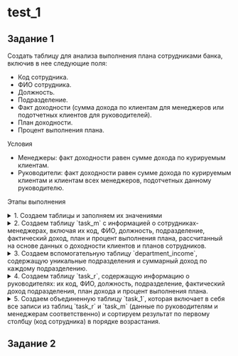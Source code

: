 # test_1

## Задание 1
Создать таблицу для анализа выполнения плана сотрудниками банка, включив в нее следующие поля:
- Код сотрудника.
- ФИО сотрудника.
- Должность.
- Подразделение.
- Факт доходности (сумма дохода по клиентам для менеджеров или подотчетных клиентов для руководителей).
- План доходности.
- Процент выполнения плана.

Условия
- Менеджеры: факт доходности равен сумме дохода по курируемым клиентам.
- Руководители: факт доходности равен сумме дохода по курируемым клиентам и клиентам всех менеджеров, подотчетных данному руководителю.

Этапы выполнения
<details> 
  <summary>1. Создаем таблицы и заполняем их значениями</summary>
  
```mysql
DROP TABLE IF EXISTS clients_fact;
DROP TABLE IF EXISTS managers_plan;
DROP TABLE IF EXISTS managers;
DROP TABLE IF EXISTS task_m;
DROP TABLE IF EXISTS department_income;
DROP TABLE IF EXISTS task_r;
DROP TABLE IF EXISTS task_1;

CREATE TABLE managers (
    id_manager INT PRIMARY KEY AUTO_INCREMENT,
    fio VARCHAR(30),
    position VARCHAR(30),
    department VARCHAR(50));

CREATE TABLE clients_fact (
    id_client INT,
    id_manager INT,
    fact DECIMAL(8,2),
    FOREIGN KEY (id_manager) REFERENCES managers (id_manager) ON DELETE SET NULL);

CREATE TABLE managers_plan (
    id_manager INT,
    plan DECIMAL(8,2),
    FOREIGN KEY (id_manager) REFERENCES managers (id_manager) ON DELETE SET NULL);


INSERT INTO managers (fio, position, department) VALUES 
('Иванов И.Ю.', 'Менеджер', 'Малый бизнес'),
('Петров П.П.', 'Менеджер', 'Средний бизнес'),
('Сидоров С.С.', 'Менеджер', 'Крупный бизнес'),
('Кузнецов К.А.', 'Руководитель', 'Малый бизнес'),
('Лебедев Л.М.', 'Руководитель', 'Средний бизнес'),
('Федоров Ф.Д.', 'Менеджер', 'Крупный бизнес'),
('Михайлов М.Н.', 'Руководитель', 'Крупный бизнес');
SELECT * FROM managers;

INSERT INTO clients_fact (id_client, id_manager, fact) VALUES 
(1001, 1, 150000.00),
(1002, 2, 200000.00),
(1003, 3, 250000.00),
(1004, 4, 120000.00),
(1005, 5, 175000.00),
(1006, 6, 300000.00),
(1007, 7, 225000.00),
(1008, 6, 150000.00),
(1009, 2, 200000.00),
(1010, 3, 250000.00),
(1011, 1, 120000.00),
(1012, 2, 175000.00),
(1013, 6, 300000.00),
(1015, 3, 225000.00);
SELECT * FROM clients_fact;

INSERT INTO managers_plan (id_manager, plan) VALUES 
(1, 200000.00),
(2, 180000.00),
(3, 220000.00),
(4, 150000.00),
(5, 190000.00),
(6, 280000.00),
(7, 240000.00);
SELECT * FROM managers_plan;
```
</details>

<details> 
  <summary>2. Создаем таблицу `task_m` с информацией о сотрудниках-менеджерах, включая их код, ФИО, должность, подразделение, фактический доход, план и процент выполнения плана, рассчитанный на основе данных о доходности клиентов и планов сотрудников.</summary>
    
```mysql
CREATE TABLE task_m as (
SELECT 
    m.id_manager 'код сотрудника',
    m.fio 'фио сотрудника',
    m.position 'должность',
    m.department 'подразделение',
    SUM(cf.fact) 'факт',
    mp.plan 'план',
    ROUND(SUM(cf.fact)/mp.plan*100,2) '% выполнения плана'
FROM managers m
LEFT JOIN clients_fact cf 
ON m.id_manager = cf.id_manager
LEFT JOIN managers_plan mp 
ON m.id_manager = mp.id_manager
WHERE m.position = 'Менеджер'
GROUP BY m.id_manager, m.fio, m.position, m.department, mp.plan);
SELECT * FROM task_m;
```
</details>

<details> 
  <summary>3. Создаем вспомогательную таблицу `department_income`, содержащую уникальные подразделения и суммарный доход по каждому подразделению.</summary>
    
```mysql
SELECT DISTINCT(department) FROM managers;
CREATE TABLE department_income AS (
SELECT 
    m.department AS department,
    SUM(cf.fact) AS sum_fact
FROM managers m
LEFT JOIN clients_fact cf 
    ON m.id_manager = cf.id_manager
GROUP BY m.department);
SELECT * FROM department_income;
```
</details>

<details> 
  <summary>4. Создаем таблицу `task_r`, содержащую информацию о руководителях: их код, ФИО, должность, подразделение, фактический доход подразделения, план дохода и процент выполнения плана. </summary>
    
```mysql
CREATE TABLE task_r as (
SELECT 
    m.id_manager 'код сотрудника',
    m.fio 'фио сотрудника',
    m.position 'должность',
    m.department 'подразделение',
    di.sum_fact 'факт',
    mp.plan 'план',
    ROUND(di.sum_fact/mp.plan*100,2) '% выполнения плана'
FROM managers m
LEFT JOIN department_income di 
ON m.department = di.department
LEFT JOIN managers_plan mp 
ON m.id_manager = mp.id_manager
WHERE m.position = 'Руководитель'
GROUP BY m.id_manager, m.fio, m.position, m.department, di.sum_fact, mp.plan);
SELECT * FROM task_r;
```
</details>
<details> 
  <summary>5. Создаем объединенную таблицу `task_1`, которая включает в себя все записи из таблиц `task_r` и `task_m` (данные по руководителям и менеджерам соответственно) и сортируем результат по первому столбцу (код сотрудника) в порядке возрастания. </summary>
    
```mysql
CREATE TABLE task_1 as
(SELECT * FROM task_r r
UNION SELECT * FROM task_m m
ORDER BY 1 ASC);
SELECT * FROM task_1;
```
</details>

## Задание 2
